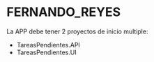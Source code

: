 # FERNANDO_REYES

La APP debe tener 2 proyectos de inicio multiple:
- TareasPendientes.API
- TareasPendientes.UI
